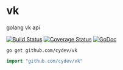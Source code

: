 # vk
golang vk api

[![Build Status](https://travis-ci.org/cydev/vk.svg)](https://travis-ci.org/cydev/vk)
[![Coverage Status](https://coveralls.io/repos/cydev/vk/badge.svg?branch=master&service=github)](https://coveralls.io/github/cydev/vk?branch=master)
[![GoDoc](https://godoc.org/github.com/cydev/vk?status.svg)](https://godoc.org/github.com/cydev/vk)

```
go get github.com/cydev/vk
```

```go
import "github.com/cydev/vk"
```
